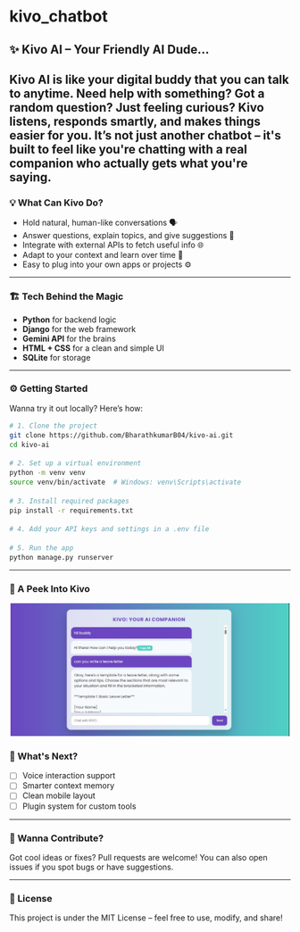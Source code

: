 # kivo_chatbot

## ✨ Kivo AI – Your Friendly AI Dude...

Kivo AI is like your digital buddy that you can talk to anytime. Need help with something? Got a random question? Just feeling curious? Kivo listens, responds smartly, and makes things easier for you. It’s not just another chatbot – it's built to feel like you're chatting with a real companion who actually gets what you're saying.
---

### 💡 What Can Kivo Do?

* Hold natural, human-like conversations 🗣️
* Answer questions, explain topics, and give suggestions 💬
* Integrate with external APIs to fetch useful info 🌐
* Adapt to your context and learn over time 🧠
* Easy to plug into your own apps or projects ⚙️

---

### 🏗️ Tech Behind the Magic

* **Python** for backend logic
* **Django** for the web framework
* **Gemini API** for the brains
* **HTML + CSS** for a clean and simple UI
* **SQLite** for storage

---

### ⚙️ Getting Started

Wanna try it out locally? Here’s how:

```bash
# 1. Clone the project
git clone https://github.com/BharathkumarB04/kivo-ai.git
cd kivo-ai

# 2. Set up a virtual environment
python -m venv venv
source venv/bin/activate  # Windows: venv\Scripts\activate

# 3. Install required packages
pip install -r requirements.txt

# 4. Add your API keys and settings in a .env file

# 5. Run the app
python manage.py runserver
```

---

### 📸 A Peek Into Kivo

<p align="center">
  <img src="kivo.jpg" width="500" alt="Kivo AI Screenshot" />
</p>


### 🔄 What's Next?

* [ ] Voice interaction support
* [ ] Smarter context memory
* [ ] Clean mobile layout
* [ ] Plugin system for custom tools

---

### 🤗 Wanna Contribute?

Got cool ideas or fixes? Pull requests are welcome! You can also open issues if you spot bugs or have suggestions.

---

### 📄 License

This project is under the MIT License – feel free to use, modify, and share!


